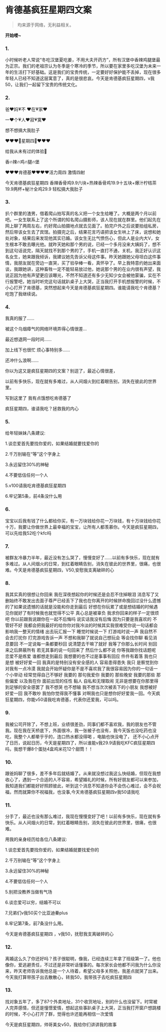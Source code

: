 # 肯德基疯狂星期四文案

> 均来源于网络，无利益相关。

**开始喽~**

### 1.

小时候听老人常说“冬吃汉堡夏吃姜，不用大夫开药方”，所有汉堡中香辣鸡腿堡最为正宗。我们的老祖宗认为冬季是个寒冷的季节，所以要在家里多吃汉堡为未来一年的生活打下好基础。这是我们的宝贵传统，一定要好好保护能不丢掉，现在很多年轻人已经不知道这层寓意了，真的是很悲哀。今天是肯德基疯狂星期四，v我50，让我们一起留下宝贵的传统文化。

### 2.

爸❤妈💗不 ❤在💗家❤ 

一❤个💗人❤寂💗寞❤

想不想搞大我肚子

❤❤❤🔞星期四🔞❤❤❤

给我从未有过的体验🍟

香🔥辣🔥鸡🔥腿🔥堡

❤❤❤肯德基❤❤❤❤活力周四 激情四射

今天肯德基疯狂星期四 香辣香骨鸡9.9六块+热辣香骨鸡19.9十五块+爆汁柠桔茶19.9两杯+秘汁全鸡29.9 轻松搞大我肚子

### 3.

扒个群里的渣男，借着爬山拍写真的名义把一个女生给睡了。大概是两个月以前吧。一女生联系上了这个所谓的知名爬山摄影师，该人现在就在群里。他们起先在网上聊了两周左右，约好爬山拍摄地点就去见面了。拍完户外之后说要拍组私房，然后带该女生去了宾馆。拍摄完之后，结果花言巧语把该女生哄上了床，说想和她处对象，结果后来发现他其实已婚。该女生无比气愤伤心，但此人是业内大V，女生根本不敢去曝光他。就昨天她和那个男的说，已经一个多月没来大姨妈了，想不到这句话说完，隔天就找不到那个男的了，手机一直打不通，关机，我正好认识这名女生，她来跟我倾诉，我建议她先告诉父母这件事。昨天她跟她父母坦白这件事情，我朋友就在旁边一直哭，买了验孕棒一看，真怀孕了。早上我特意约她出来面谈，我跟她讲，这种畜牲一定不能轻易放过他，她说那个男的在业内很有声望，我说正因为他有声望更应该曝光，不然不知道还有多少无知少女会被他蒙骗，实在不行报警吧，她当时听完这句话就趴桌子上大哭，正当我打开手机想报警的时候，不小心打开了肯德基，突然想起来今天是肯德基疯狂星期四。谁能请我吃个肯德基？吃饱了我继续说。

### 4.

我真的服了……

被这个乌烟瘴气的网络环境弄得心情很差…

最近想退网一段时间……

加上线下也很忙 烦心事特别多……

还冲什么浪啊……

你以为这又是疯狂星期四的文案？别逗了，最近心情很差，

以前有多快乐，现在就有多难过，从人间烟火到红着眼告别，消失在彼此的世界里。

写到这里了 我有点饿想吃肯德基了

疯狂星期四，谁请我吃？拯救我的内心

### 5.

给年轻妹妹八条建议:

1.谈恋爱首先要找你爱的，如果结婚就要找爱你的

2.千万别输在“等”这个字身上

3.永远留住30%的神秘

4.不要低估任何一个人

5.v100请我吃肯德基疯狂星期四

6.牢记第5条，前4条没什么用

### 6.

宝宝以后我有钱了什么都给你买，有一万块钱给你花一万块钱，有十万块钱给你花十万，我要让你做世界上最幸福的宝宝，让所有人都羡慕你。今天是疯狂星期四，可以先给我52吃个kfc吗

### 7.

被群友冷暴力半年，最近没有怎么哭了，慢慢变好了……以前有多快乐，现在就有多难过。从人间烟火的日常，到红着眼睛告别，消失在彼此的世界里，很痛，也很难。今天是肯德基疯狂星期四，V50,安慰我支离破碎的心

### 8.

我其实真的很想让你回来 我在深夜想起你的时候还是会忍不住掉眼泪 消息写了又删始终不敢发出去面子尊严已经丢下了我也在你离开的时候拼命挽回过没什么遗憾的了如果说遗憾的话就是没能和你走到最后 好想在你玩累了或是想结婚的时候遇见你就好了有时候我也就觉得不公平 真心总是被辜负 我求你回来的样子一定很烦吧 你以前跟我说跟你在一起不后悔吗 说实话我没有后悔 因为只要是我喜欢的 不管好不好 我都会把我最好的给你你对我冷淡的时候其实我很难受你说一句话都会影响我一整天的情绪 出去玩汇报一下 睡觉时候说一下 打游戏时说一声 我自然不会去打扰你 打完游戏告诉一声 不想和我聊了就说自己想玩会 等会找你聊 看见消息要回 不一定说每一条都要秒回 说清楚去干嘛了就好 我等了你那么长时间 别回来之后屏蔽所有 若无其事的说一句回来了 然后什么都不说 你等我跟你找话题呢 恋爱不是练爱 谁都想走到最后 我想要的也不过是事事有回应 件件有着落 我也只是想 被好好爱一回 我真的是特别没有安全感的人 容易患得患失 我只 是察觉到你对我有一点冷漠 我就会开始怀疑你是不是不喜欢我了我很容易因为你的一句话一个小举动 经常觉得自己不够好 我要的 那句我爱你 我要的 那些晚安 我要的那些 那些偏爱 以及我在你 面前出现的任性 黏人 自私和无理取闹 无非是想要在你那里得到足够的安全感罢了 我不想哭 也不想输 我不想当次次被丢下的小朋友 我想被好好爱一回 我不敢吵 我怕你觉得我不懂事 对啊我也只是想你好好爱我一回。今天疯狂星期四，你能v50请我吃肯德基，代表你还爱我，可以吗。

### 9.

我被公司开除了，不想上班，业绩很差劲，同事们都不喜欢我，我的朋友也不管我。现在我在天桥底下，外面很冷，我一张被子也没有，我今天饭也没吃药也没吃，我整个人都晕乎乎的，连口热水都没得喝 ，电脑也快没电了， 还不小心点开了日历，说起日历，今天是星期四了，所以谁能v我29.9请我吃KFC疯狂星期四吗，我想干爆8个蛋挞4盒鸡米花12个甜筒！！

### 10.

跟爸妈聊了很多，差不多年后就结婚了。从来就没想过我这么快结婚，但现在我想收心了，遇到一个合适的人不容易，希望婚礼的时候，所有好朋友都可以来参加，我知道我们都能好好照顾彼此，听到这个消息不知道你会不会伤心难过，会不会祝福，然而就算你不祝福我，也没事,今天肯德基疯狂星期四v我50请我吃

### 11.

分手了，最近也没有那么难过，我现在慢慢变好了吧！以前有多快乐，现在就有多快乐。从人间烟火的日常，到红着眼睛告别，消失在彼此的世界里，很痛，也很难。

用我的亲身经历给各位八条建议:

1.谈恋爱首先要找你爱的，如果结婚就要找爱你的

2.千万别输在“等”这个字身上

3.永远留住30%的神秘

4.不要低估任何一个人

5.别把没教养当做有气场

6.谈恋爱可以穷，结婚不可以

7.兄弟们v我50买个比亚迪秦plus

8.牢记第7条，前7条没什么用。

今天是肯德基疯狂星期四 ，v我50，抚慰我支离破碎的心

### 12.

离婚这么久了你还好吗？孩子很聪明，像我，已经连续三年拿了班级第一了。他也像你，爱逃避责任，不过还是非常听话懂事的。每次家长会他都不问我为什么你没来，昨天老师告诉我他总是一个人待着，希望父母多关照他，我差点就哭了出来。今天我打算带孩子出去散散心，转我50，我带孩子去吃疯狂星期四

### 13.

找对象五年了，多了87个外卖地址，31个收货地址，别的什么也没留下。时常被人完弄感情，但还是憧憬爱情，想起这些事趴桌子上大哭，正当我打开窗户想跳楼的时候，不小心打开了群，觉得也许还能再相信一次爱情

今天是疯狂星期四，帅哥美女v50，我给你们讲讲我的故事

